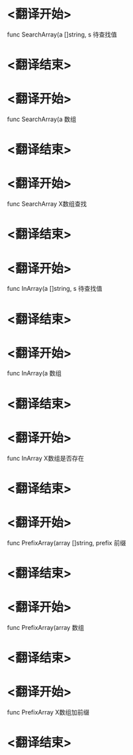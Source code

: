 
# <翻译开始>
func SearchArray(a []string, s
待查找值
# <翻译结束>

# <翻译开始>
func SearchArray(a
数组
# <翻译结束>

# <翻译开始>
func SearchArray
X数组查找
# <翻译结束>

# <翻译开始>
func InArray(a []string, s
待查找值
# <翻译结束>

# <翻译开始>
func InArray(a
数组
# <翻译结束>

# <翻译开始>
func InArray
X数组是否存在
# <翻译结束>

# <翻译开始>
func PrefixArray(array []string, prefix
前缀
# <翻译结束>

# <翻译开始>
func PrefixArray(array
数组
# <翻译结束>

# <翻译开始>
func PrefixArray
X数组加前缀
# <翻译结束>
